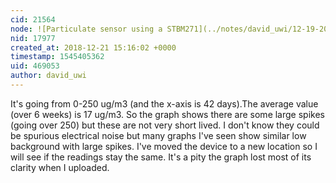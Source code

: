 ```yaml
---
cid: 21564
node: ![Particulate sensor using a STBM271](../notes/david_uwi/12-19-2018/particulate-sensor-using-a-stbm271)
nid: 17977
created_at: 2018-12-21 15:16:02 +0000
timestamp: 1545405362
uid: 469053
author: david_uwi
---
```


 It's going from 0-250 ug/m3 (and the x-axis is 42 days).The average value (over 6 weeks) is 17 ug/m3. So the graph shows there are some large spikes (going over 250) but these are not very short lived. I don't know they could be spurious electrical noise but many graphs I've seen show similar low background with large spikes.
I've moved the device to a new location so I will see if the readings stay the same.
It's a pity the graph lost most of its clarity when I uploaded.